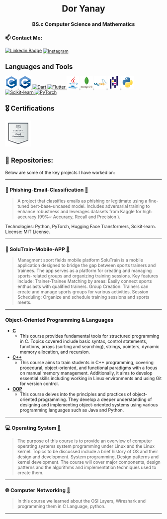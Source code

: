 <h1 align="center">Dor Yanay</h1>
<h3 align="center">BS.c Computer Science and Mathematics</h3>

<h3> 📫 Contact Me:</h3>

[![Linkedin Badge](https://img.shields.io/badge/-Linkedin-blue?style=flat-square&logo=Linkedin&logoColor=white&link=https://www.linkedin.com/in/dor-yanay-52529524b/)](https://www.linkedin.com/in/dor-yanay-52529524b/)
  <a href="https://instagram.com/dor_yanay1" target="blank">
    <img align="center" src="https://raw.githubusercontent.com/rahuldkjain/github-profile-readme-generator/master/src/images/icons/Social/instagram.svg" alt="Instagram" height="30" width="40" />
  </a>
## Languages and Tools
<p align="left">
  <a href="https://www.cprogramming.com/" target="_blank" rel="noreferrer">
    <img src="https://raw.githubusercontent.com/devicons/devicon/master/icons/c/c-original.svg" alt="C" width="40" height="40"/>
  </a>
  <a href="https://www.w3schools.com/cpp/" target="_blank" rel="noreferrer">
    <img src="https://raw.githubusercontent.com/devicons/devicon/master/icons/cplusplus/cplusplus-original.svg" alt="C++" width="40" height="40"/>
  </a>
  <a href="https://dart.dev" target="_blank" rel="noreferrer">
    <img src="https://www.vectorlogo.zone/logos/dartlang/dartlang-icon.svg" alt="Dart" width="40" height="40"/>
  <a href="https://flutter.dev" target="_blank" rel="noreferrer">
    <img src="https://www.vectorlogo.zone/logos/flutterio/flutterio-icon.svg" alt="Flutter" width="40" height="40"/>
  </a>
  <a href="https://www.java.com" target="_blank" rel="noreferrer">
    <img src="https://raw.githubusercontent.com/devicons/devicon/master/icons/java/java-original.svg" alt="Java" width="40" height="40"/>
  </a>
  <a href="https://www.mongodb.com/" target="_blank" rel="noreferrer">
    <img src="https://raw.githubusercontent.com/devicons/devicon/master/icons/mongodb/mongodb-original-wordmark.svg" alt="MongoDB" width="40" height="40"/>
  </a>
  <a href="https://www.mysql.com/" target="_blank" rel="noreferrer">
    <img src="https://raw.githubusercontent.com/devicons/devicon/master/icons/mysql/mysql-original-wordmark.svg" alt="MySQL" width="40" height="40"/>
    
  <a href="https://pandas.pydata.org/" target="_blank" rel="noreferrer">
    <img src="https://raw.githubusercontent.com/devicons/devicon/2ae2a900d2f041da66e950e4d48052658d850630/icons/pandas/pandas-original.svg" alt="Pandas" width="40" height="40"/>
  </a>
  <a href="https://www.python.org" target="_blank" rel="noreferrer">
    <img src="https://raw.githubusercontent.com/devicons/devicon/master/icons/python/python-original.svg" alt="Python" width="40" height="40"/>
<a href="https://scikit-learn.org" target="_blank" rel="noreferrer">
    <img src="https://upload.wikimedia.org/wikipedia/commons/0/05/Scikit_learn_logo_small.svg" alt="Scikit-learn" width="40" height="40"/>
</a>
<a href="https://pytorch.org" target="_blank" rel="noreferrer">
    <img src="https://www.vectorlogo.zone/logos/pytorch/pytorch-icon.svg" alt="PyTorch" width="40" height="40"/>
</a>
</p>
    
## 🎖️ Certifications

[![AWS Academy Graduate](https://github.com/DorYanay/DorYanay/blob/main/Certifications/aws-academy-graduate-aws-academy-cloud-foundations.png)](https://www.credly.com/badges/971d84a1-b85e-4236-b420-96f49e626691/public_url)

## 💼 Repositories:
Below are some of the key projects I have worked on:
<br />
<hr />

### :muscle: Phishing-Email-Classification  [🔗](https://github.com/DorYanay/Phishing-Email-Classification-Using-BERT) 
> A project that classifies emails as phishing or legitimate using a fine-tuned bert-base-uncased model. Includes adversarial training to enhance robustness and leverages datasets from Kaggle for high accuracy (99%~
Accuracy, Recall and Precision ).

Technologies: Python, PyTorch, Hugging Face Transformers, Scikit-learn.
License: MIT License.

<hr />

### :muscle: SoluTrain-Mobile-APP  [🔗](https://github.com/DorYanay/SoluTrain-Mobile-APP) 
> Managment sport fields mobile platform
SoluTrain is a mobile application designed to bridge the gap between sports trainers and trainees. The app serves as a platform for creating and managing sports-related groups and organizing training sessions. Key features include:
Trainer-Trainee Matching by areas: Easily connect sports enthusiasts with qualified trainers.
Group Creation: Trainers can create and manage sports groups for various activities.
Session Scheduling: Organize and schedule training sessions and sports meets.

<hr />

###  Object-Oriented Programming & Languages

- **[C](https://github.com/DorYanay/C-Programming)**
  - This course provides fundamental tools for structured programming in C. Topics covered include basic syntax, control statements, functions, arrays (sorting and searching), strings, pointers, dynamic memory allocation, and recursion. 
- **[C++](https://github.com/DorYanay/CPP-Programming)**
  - This course aims to train students in C++ programming, covering procedural, object-oriented, and functional paradigms with a focus on manual memory management. Additionally, it aims to develop essential skills including working in Linux environments and using Git for version control.
- **[OOP](https://github.com/DorYanay/Object-Oriented-Programming)**
  - This course delves into the principles and practices of object-oriented programming. They develop a deeper understanding of designing and implementing object-oriented systems using various programming languages such as Java and Python.
<hr />

### 💻 Operating System [🔗](https://github.com/DorYanay/Operating-Systems) 
> The purpose of this course is to provide an overview of computer operating systems system programming under Linux and the Linux kernel.
Topics to be discussed include a brief history of OS and their design and development. System programming, Design patterns and kernel development.
The course will cover major components, design patterns and the algorithms and implementation techniques used to create them.

<hr />

### 🌐 Computer Networking  [🔗](https://github.com/DorYanay/Network-Communications) 
> In this course we learned about the OSI Layers, Wireshark and programming them in C Language, python.

<hr />
<br />
<br />
<br />
